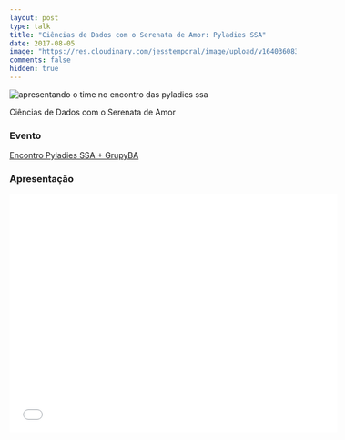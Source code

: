 ```yaml
---
layout: post
type: talk
title: "Ciências de Dados com o Serenata de Amor: Pyladies SSA"
date: 2017-08-05
image: "https://res.cloudinary.com/jesstemporal/image/upload/v1640360835/covers/palestra_kmgivn.png"
comments: false
hidden: true
---
```


![apresentando o time no encontro das pyladies ssa](https://pbs.twimg.com/media/DGd4ClSXcAAkCL2.jpg)

Ciências de Dados com o Serenata de Amor

### Evento
[Encontro Pyladies SSA + GrupyBA](https://www.meetup.com/Pyladies-SSA/events/242148869/)

### Apresentação
<center>
<iframe src="//slides.com/jtemporal/dfb-osa/embed" width="576" height="420" scrolling="no" frameborder="0" webkitallowfullscreen mozallowfullscreen allowfullscreen></iframe>
